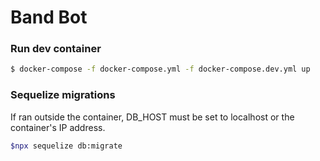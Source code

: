 # Band Bot

### Run dev container

```bash
$ docker-compose -f docker-compose.yml -f docker-compose.dev.yml up
```

### Sequelize migrations

If ran outside the container, DB_HOST must be set to localhost or the container's IP address.

```bash
$npx sequelize db:migrate
``` 
